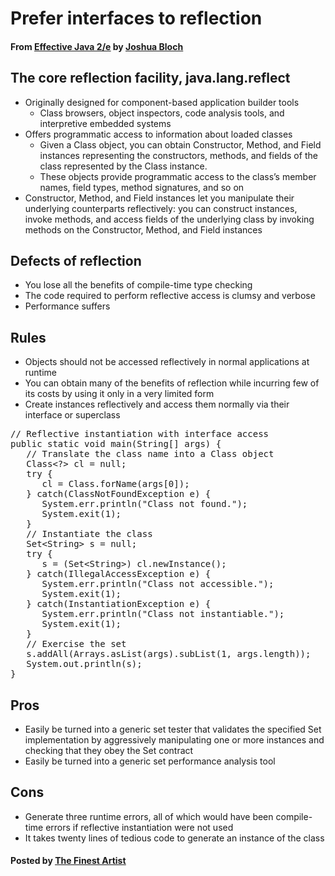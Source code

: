 # Prefer interfaces to reflection

#### From <u>[Effective Java 2/e](https://books.google.co.kr/books/about/Effective_Java.html?id=ka2VUBqHiWkC&hl=en)</u> by <u>[Joshua Bloch](https://en.wikipedia.org/wiki/Joshua_Bloch)</u>

## The core reflection facility, java.lang.reflect
* Originally designed for component-based application builder tools
   * Class browsers, object inspectors, code analysis tools, and interpretive embedded systems
* Offers programmatic access to information about loaded classes
   * Given a Class object, you can obtain Constructor, Method, and Field instances representing the constructors, methods, and fields of the class represented by the Class instance.
   * These objects provide programmatic access to the class’s member names, field types, method signatures, and so on
* Constructor, Method, and Field instances let you manipulate their underlying counterparts reflectively: you can construct instances, invoke methods, and access fields of the underlying class by invoking methods on the Constructor, Method, and Field instances

## Defects of reflection
* You lose all the benefits of compile-time type checking
* The code required to perform reflective access is clumsy and verbose
* Performance suffers

## Rules
* Objects should not be accessed reflectively in normal applications at runtime
* You can obtain many of the benefits of reflection while incurring few of its costs by using it only in a very limited form
* Create instances reflectively and access them normally via their interface or superclass


<pre class="prettyprint">
// Reflective instantiation with interface access
public static void main(String[] args) {
   // Translate the class name into a Class object
   Class&lt;?&gt; cl = null;
   try {
      cl = Class.forName(args[0]);
   } catch(ClassNotFoundException e) {
      System.err.println("Class not found.");
      System.exit(1);
   }
   // Instantiate the class
   Set&lt;String&gt; s = null;
   try {
      s = (Set&lt;String&gt;) cl.newInstance();
   } catch(IllegalAccessException e) {
      System.err.println("Class not accessible.");
      System.exit(1);
   } catch(InstantiationException e) {
      System.err.println("Class not instantiable.");
      System.exit(1);
   }
   // Exercise the set
   s.addAll(Arrays.asList(args).subList(1, args.length));
   System.out.println(s);
}
</pre>

## Pros
* Easily be turned into a generic set tester that validates the specified Set implementation by aggressively manipulating one or more instances and checking that they obey the Set contract
* Easily be turned into a generic set performance analysis tool

## Cons
* Generate three runtime errors, all of which would have been compile-time errors if reflective instantiation were not used
* It takes twenty lines of tedious code to generate an instance of the class

#### Posted by <u>[The Finest Artist](http://thefinestartist.com)
